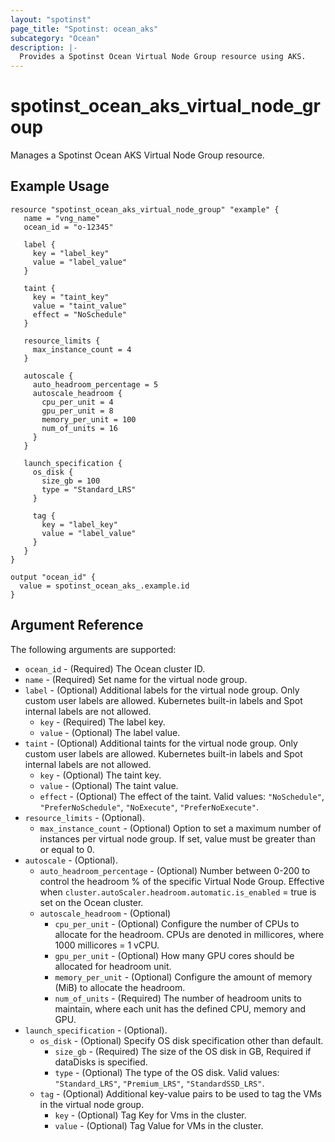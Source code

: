 ```yaml
---
layout: "spotinst"
page_title: "Spotinst: ocean_aks"
subcategory: "Ocean"
description: |-
  Provides a Spotinst Ocean Virtual Node Group resource using AKS.
---
```


# spotinst\_ocean\_aks\_virtual\_node\_group

Manages a Spotinst Ocean AKS Virtual Node Group resource.

## Example Usage

```hcl
resource "spotinst_ocean_aks_virtual_node_group" "example" {
   name = "vng_name"
   ocean_id = "o-12345"
 
   label {
     key = "label_key"
     value = "label_value"
   }
 
   taint {
     key = "taint_key"
     value = "taint_value"
     effect = "NoSchedule"
   }
 
   resource_limits {
     max_instance_count = 4
   }
 
   autoscale {
     auto_headroom_percentage = 5
     autoscale_headroom {
       cpu_per_unit = 4
       gpu_per_unit = 8
       memory_per_unit = 100
       num_of_units = 16
     }
   }
 
   launch_specification {
     os_disk {
       size_gb = 100
       type = "Standard_LRS"
     }
 
     tag {
       key = "label_key"
       value = "label_value"
     }
   }
}
```

```
output "ocean_id" {
  value = spotinst_ocean_aks_.example.id
}
```

## Argument Reference

The following arguments are supported:

* `ocean_id` - (Required) The Ocean cluster ID.
* `name` - (Required) Set name for the virtual node group.
* `label` - (Optional) Additional labels for the virtual node group. Only custom user labels are allowed. Kubernetes built-in labels and Spot internal labels are not allowed.
    * `key` - (Required) The label key.
    * `value` - (Optional) The label value.
* `taint` - (Optional) Additional taints for the virtual node group. Only custom user labels are allowed. Kubernetes built-in labels and Spot internal labels are not allowed.
    * `key` - (Optional) The taint key.
    * `value` - (Optional) The taint value.
     * `effect` - (Optional) The effect of the taint. Valid values: `"NoSchedule"`, `"PreferNoSchedule"`, `"NoExecute"`, `"PreferNoExecute"`.
* `resource_limits` - (Optional).
    * `max_instance_count` - (Optional) Option to set a maximum number of instances per virtual node group. If set, value must be greater than or equal to 0.
* `autoscale` - (Optional).
    * `auto_headroom_percentage` - (Optional) Number between 0-200 to control the headroom % of the specific Virtual Node Group. Effective when `cluster.autoScaler.headroom.automatic.is_enabled` = true is set on the Ocean cluster.
    * `autoscale_headroom` - (Optional)
        * `cpu_per_unit` - (Optional) Configure the number of CPUs to allocate for the headroom. CPUs are denoted in millicores, where 1000 millicores = 1 vCPU.
        * `gpu_per_unit` - (Optional) How many GPU cores should be allocated for headroom unit.
        * `memory_per_unit` - (Optional) Configure the amount of memory (MiB) to allocate the headroom.
        * `num_of_units` - (Required) The number of headroom units to maintain, where each unit has the defined CPU, memory and GPU.
* `launch_specification` - (Optional).
    * `os_disk` - (Optional) Specify OS disk specification other than default.
        * `size_gb` - (Required) The size of the OS disk in GB, Required if dataDisks is specified.
        * `type` - (Optional) The type of the OS disk. Valid values: `"Standard_LRS"`, `"Premium_LRS"`, `"StandardSSD_LRS"`.
    * `tag` - (Optional) Additional key-value pairs to be used to tag the VMs in the virtual node group.
        * `key` - (Optional) Tag Key for Vms in the cluster.
        * `value` - (Optional) Tag Value for VMs in the cluster.
